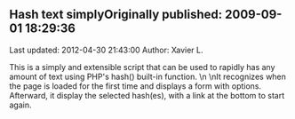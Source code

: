 ## Hash text simplyOriginally published: 2009-09-01 18:29:36 
Last updated: 2012-04-30 21:43:00 
Author: Xavier L. 
 
This is a simply and extensible script that can be used to rapidly has any amount of text using PHP's hash() built-in function.\n\nIt recognizes when the page is loaded for the first time and displays a form with options. Afterward, it display the selected hash(es), with a link at the bottom to start again.